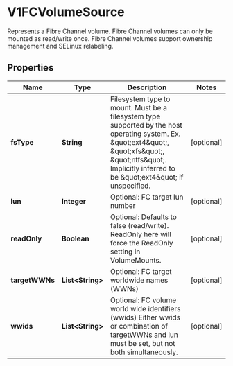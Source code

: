 

# V1FCVolumeSource

Represents a Fibre Channel volume. Fibre Channel volumes can only be mounted as read/write once. Fibre Channel volumes support ownership management and SELinux relabeling.

## Properties

| Name | Type | Description | Notes |
|------------ | ------------- | ------------- | -------------|
|**fsType** | **String** | Filesystem type to mount. Must be a filesystem type supported by the host operating system. Ex. \&quot;ext4\&quot;, \&quot;xfs\&quot;, \&quot;ntfs\&quot;. Implicitly inferred to be \&quot;ext4\&quot; if unspecified. |  [optional] |
|**lun** | **Integer** | Optional: FC target lun number |  [optional] |
|**readOnly** | **Boolean** | Optional: Defaults to false (read/write). ReadOnly here will force the ReadOnly setting in VolumeMounts. |  [optional] |
|**targetWWNs** | **List&lt;String&gt;** | Optional: FC target worldwide names (WWNs) |  [optional] |
|**wwids** | **List&lt;String&gt;** | Optional: FC volume world wide identifiers (wwids) Either wwids or combination of targetWWNs and lun must be set, but not both simultaneously. |  [optional] |



